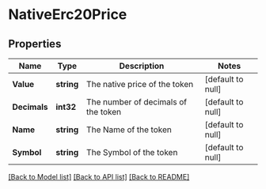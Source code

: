 # NativeErc20Price

## Properties
Name | Type | Description | Notes
------------ | ------------- | ------------- | -------------
**Value** | **string** | The native price of the token | [default to null]
**Decimals** | **int32** | The number of decimals of the token | [default to null]
**Name** | **string** | The Name of the token | [default to null]
**Symbol** | **string** | The Symbol of the token | [default to null]

[[Back to Model list]](../README.md#documentation-for-models) [[Back to API list]](../README.md#documentation-for-api-endpoints) [[Back to README]](../README.md)

